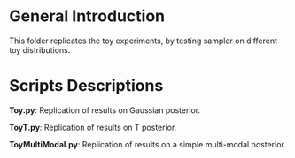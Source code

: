 # General Introduction
This folder replicates the toy experiments, by testing sampler on different toy distributions.

# Scripts Descriptions
**Toy.py**: Replication of results on Gaussian posterior.

**ToyT.py**: Replication of results on T posterior.

**ToyMultiModal.py**: Replication of results on a simple multi-modal posterior.
